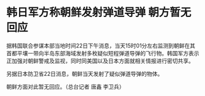 # 韩日军方称朝鲜发射弹道导弹 朝方暂无回应

据韩国联合参谋本部当地时间22日下午消息，当天15时01分左右监测到朝鲜在其首都平壤一带向半岛东部海域发射多枚疑似短程弹道导弹的飞行物。韩国军方表示正加强对朝鲜警戒及监视，同时同美国以及日本方面就相关情报进行密切共享。

另据日本防卫省22日消息，朝鲜当天发射了疑似弹道导弹的物体。

朝鲜方面对此暂无回应。（总台记者 唐鑫 李卫兵）

